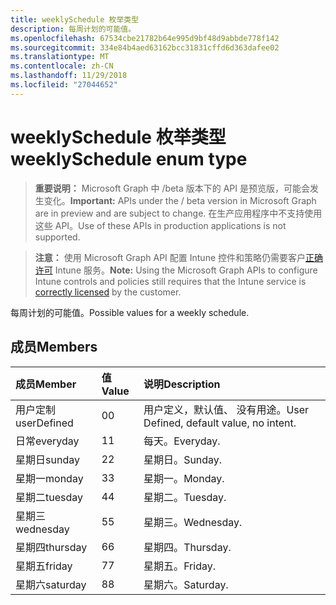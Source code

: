 ```yaml
---
title: weeklySchedule 枚举类型
description: 每周计划的可能值。
ms.openlocfilehash: 67534cbe21782b64e995d9bf48d9abbde778f142
ms.sourcegitcommit: 334e84b4aed63162bcc31831cffd6d363dafee02
ms.translationtype: MT
ms.contentlocale: zh-CN
ms.lasthandoff: 11/29/2018
ms.locfileid: "27044652"
---
```

# <a name="weeklyschedule-enum-type"></a><span data-ttu-id="d7f5d-103">weeklySchedule 枚举类型</span><span class="sxs-lookup"><span data-stu-id="d7f5d-103">weeklySchedule enum type</span></span>

> <span data-ttu-id="d7f5d-104">**重要说明：** Microsoft Graph 中 /beta 版本下的 API 是预览版，可能会发生变化。</span><span class="sxs-lookup"><span data-stu-id="d7f5d-104">**Important:** APIs under the / beta version in Microsoft Graph are in preview and are subject to change.</span></span> <span data-ttu-id="d7f5d-105">在生产应用程序中不支持使用这些 API。</span><span class="sxs-lookup"><span data-stu-id="d7f5d-105">Use of these APIs in production applications is not supported.</span></span>

> <span data-ttu-id="d7f5d-106">**注意：** 使用 Microsoft Graph API 配置 Intune 控件和策略仍需要客户[正确许可](https://go.microsoft.com/fwlink/?linkid=839381) Intune 服务。</span><span class="sxs-lookup"><span data-stu-id="d7f5d-106">**Note:** Using the Microsoft Graph APIs to configure Intune controls and policies still requires that the Intune service is [correctly licensed](https://go.microsoft.com/fwlink/?linkid=839381) by the customer.</span></span>

<span data-ttu-id="d7f5d-107">每周计划的可能值。</span><span class="sxs-lookup"><span data-stu-id="d7f5d-107">Possible values for a weekly schedule.</span></span>
## <a name="members"></a><span data-ttu-id="d7f5d-108">成员</span><span class="sxs-lookup"><span data-stu-id="d7f5d-108">Members</span></span>
|<span data-ttu-id="d7f5d-109">成员</span><span class="sxs-lookup"><span data-stu-id="d7f5d-109">Member</span></span>|<span data-ttu-id="d7f5d-110">值</span><span class="sxs-lookup"><span data-stu-id="d7f5d-110">Value</span></span>|<span data-ttu-id="d7f5d-111">说明</span><span class="sxs-lookup"><span data-stu-id="d7f5d-111">Description</span></span>|
|:---|:---|:---|
|<span data-ttu-id="d7f5d-112">用户定制</span><span class="sxs-lookup"><span data-stu-id="d7f5d-112">userDefined</span></span>|<span data-ttu-id="d7f5d-113">0</span><span class="sxs-lookup"><span data-stu-id="d7f5d-113">0</span></span>|<span data-ttu-id="d7f5d-114">用户定义，默认值、 没有用途。</span><span class="sxs-lookup"><span data-stu-id="d7f5d-114">User Defined, default value, no intent.</span></span>|
|<span data-ttu-id="d7f5d-115">日常</span><span class="sxs-lookup"><span data-stu-id="d7f5d-115">everyday</span></span>|<span data-ttu-id="d7f5d-116">1</span><span class="sxs-lookup"><span data-stu-id="d7f5d-116">1</span></span>|<span data-ttu-id="d7f5d-117">每天。</span><span class="sxs-lookup"><span data-stu-id="d7f5d-117">Everyday.</span></span>|
|<span data-ttu-id="d7f5d-118">星期日</span><span class="sxs-lookup"><span data-stu-id="d7f5d-118">sunday</span></span>|<span data-ttu-id="d7f5d-119">2</span><span class="sxs-lookup"><span data-stu-id="d7f5d-119">2</span></span>|<span data-ttu-id="d7f5d-120">星期日。</span><span class="sxs-lookup"><span data-stu-id="d7f5d-120">Sunday.</span></span>|
|<span data-ttu-id="d7f5d-121">星期一</span><span class="sxs-lookup"><span data-stu-id="d7f5d-121">monday</span></span>|<span data-ttu-id="d7f5d-122">3</span><span class="sxs-lookup"><span data-stu-id="d7f5d-122">3</span></span>|<span data-ttu-id="d7f5d-123">星期一。</span><span class="sxs-lookup"><span data-stu-id="d7f5d-123">Monday.</span></span>|
|<span data-ttu-id="d7f5d-124">星期二</span><span class="sxs-lookup"><span data-stu-id="d7f5d-124">tuesday</span></span>|<span data-ttu-id="d7f5d-125">4</span><span class="sxs-lookup"><span data-stu-id="d7f5d-125">4</span></span>|<span data-ttu-id="d7f5d-126">星期二。</span><span class="sxs-lookup"><span data-stu-id="d7f5d-126">Tuesday.</span></span>|
|<span data-ttu-id="d7f5d-127">星期三</span><span class="sxs-lookup"><span data-stu-id="d7f5d-127">wednesday</span></span>|<span data-ttu-id="d7f5d-128">5</span><span class="sxs-lookup"><span data-stu-id="d7f5d-128">5</span></span>|<span data-ttu-id="d7f5d-129">星期三。</span><span class="sxs-lookup"><span data-stu-id="d7f5d-129">Wednesday.</span></span>|
|<span data-ttu-id="d7f5d-130">星期四</span><span class="sxs-lookup"><span data-stu-id="d7f5d-130">thursday</span></span>|<span data-ttu-id="d7f5d-131">6</span><span class="sxs-lookup"><span data-stu-id="d7f5d-131">6</span></span>|<span data-ttu-id="d7f5d-132">星期四。</span><span class="sxs-lookup"><span data-stu-id="d7f5d-132">Thursday.</span></span>|
|<span data-ttu-id="d7f5d-133">星期五</span><span class="sxs-lookup"><span data-stu-id="d7f5d-133">friday</span></span>|<span data-ttu-id="d7f5d-134">7</span><span class="sxs-lookup"><span data-stu-id="d7f5d-134">7</span></span>|<span data-ttu-id="d7f5d-135">星期五。</span><span class="sxs-lookup"><span data-stu-id="d7f5d-135">Friday.</span></span>|
|<span data-ttu-id="d7f5d-136">星期六</span><span class="sxs-lookup"><span data-stu-id="d7f5d-136">saturday</span></span>|<span data-ttu-id="d7f5d-137">8</span><span class="sxs-lookup"><span data-stu-id="d7f5d-137">8</span></span>|<span data-ttu-id="d7f5d-138">星期六。</span><span class="sxs-lookup"><span data-stu-id="d7f5d-138">Saturday.</span></span>|





